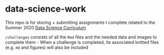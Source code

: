 <!-- @format -->

# data-science-work

This repo is for storing + submitting assignments I complete related to the Summer 2020 [Data Science Curriculum](https://github.com/zdelrosario/data-science-curriculum)

`/challenges` consists of all the `Rmd` files and the needed data and images to complete them - When a challenge is completed, its associated knitted files (e.g. `md` and figures) will also be included
